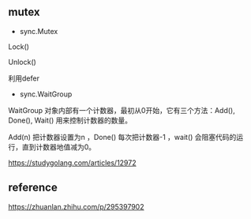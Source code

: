## mutex

- sync.Mutex

Lock()

Unlock()

利用defer

- sync.WaitGroup

WaitGroup 对象内部有一个计数器，最初从0开始，它有三个方法：Add(), Done(), Wait() 用来控制计数器的数量。

Add(n) 把计数器设置为n ，Done() 每次把计数器-1 ，wait() 会阻塞代码的运行，直到计数器地值减为0。

https://studygolang.com/articles/12972

## reference 

https://zhuanlan.zhihu.com/p/295397902